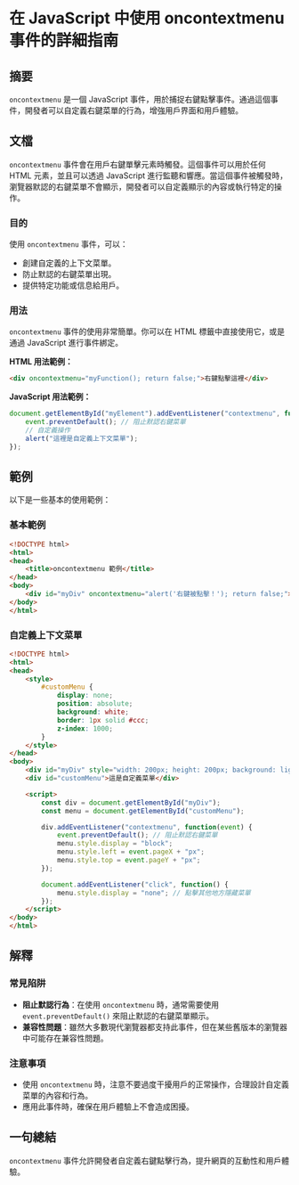 <!--
Meta Description: # 在 JavaScript 中使用 oncontextmenu 事件的詳細指南 ## 摘要 `oncontextmenu` 是一個 JavaScript 事件，用於捕捉右鍵點擊事件。通過這個事件，開發者可以自定義右鍵菜單的行為，增強用戶界面和用戶體驗。 ## 文檔 `oncontextmenu` ...
Meta Keywords: html, oncontextmenu, div, event, style
-->

# 在 JavaScript 中使用 oncontextmenu 事件的詳細指南

## 摘要
`oncontextmenu` 是一個 JavaScript 事件，用於捕捉右鍵點擊事件。通過這個事件，開發者可以自定義右鍵菜單的行為，增強用戶界面和用戶體驗。

## 文檔
`oncontextmenu` 事件會在用戶右鍵單擊元素時觸發。這個事件可以用於任何 HTML 元素，並且可以透過 JavaScript 進行監聽和響應。當這個事件被觸發時，瀏覽器默認的右鍵菜單不會顯示，開發者可以自定義顯示的內容或執行特定的操作。

### 目的
使用 `oncontextmenu` 事件，可以：
- 創建自定義的上下文菜單。
- 防止默認的右鍵菜單出現。
- 提供特定功能或信息給用戶。

### 用法
`oncontextmenu` 事件的使用非常簡單。你可以在 HTML 標籤中直接使用它，或是通過 JavaScript 進行事件綁定。

**HTML 用法範例：**
```html
<div oncontextmenu="myFunction(); return false;">右鍵點擊這裡</div>
```

**JavaScript 用法範例：**
```javascript
document.getElementById("myElement").addEventListener("contextmenu", function(event) {
    event.preventDefault(); // 阻止默認右鍵菜單
    // 自定義操作
    alert("這裡是自定義上下文菜單");
});
```

## 範例
以下是一些基本的使用範例：

### 基本範例
```html
<!DOCTYPE html>
<html>
<head>
    <title>oncontextmenu 範例</title>
</head>
<body>
    <div id="myDiv" oncontextmenu="alert('右鍵被點擊！'); return false;">右鍵點擊這裡</div>
</body>
</html>
```

### 自定義上下文菜單
```html
<!DOCTYPE html>
<html>
<head>
    <style>
        #customMenu {
            display: none;
            position: absolute;
            background: white;
            border: 1px solid #ccc;
            z-index: 1000;
        }
    </style>
</head>
<body>
    <div id="myDiv" style="width: 200px; height: 200px; background: lightblue;">右鍵點擊這裡</div>
    <div id="customMenu">這是自定義菜單</div>

    <script>
        const div = document.getElementById("myDiv");
        const menu = document.getElementById("customMenu");

        div.addEventListener("contextmenu", function(event) {
            event.preventDefault(); // 阻止默認右鍵菜單
            menu.style.display = "block";
            menu.style.left = event.pageX + "px";
            menu.style.top = event.pageY + "px";
        });

        document.addEventListener("click", function() {
            menu.style.display = "none"; // 點擊其他地方隱藏菜單
        });
    </script>
</body>
</html>
```

## 解釋
### 常見陷阱
- **阻止默認行為**：在使用 `oncontextmenu` 時，通常需要使用 `event.preventDefault()` 來阻止默認的右鍵菜單顯示。
- **兼容性問題**：雖然大多數現代瀏覽器都支持此事件，但在某些舊版本的瀏覽器中可能存在兼容性問題。

### 注意事項
- 使用 `oncontextmenu` 時，注意不要過度干擾用戶的正常操作，合理設計自定義菜單的內容和行為。
- 應用此事件時，確保在用戶體驗上不會造成困擾。

## 一句總結
`oncontextmenu` 事件允許開發者自定義右鍵點擊行為，提升網頁的互動性和用戶體驗。
